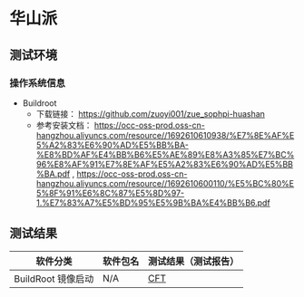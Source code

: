 # 华山派

## 测试环境

### 操作系统信息

- Buildroot
    - 下载链接： https://github.com/zuoyi001/zue_sophpi-huashan
    - 参考安装文档： https://occ-oss-prod.oss-cn-hangzhou.aliyuncs.com/resource//1692610610938/%E7%8E%AF%E5%A2%83%E6%90%AD%E5%BB%BA-%E8%BD%AF%E4%BB%B6%E5%AE%89%E8%A3%85%E7%BC%96%E8%AF%91%E7%8E%AF%E5%A2%83%E6%90%AD%E5%BB%BA.pdf , https://occ-oss-prod.oss-cn-hangzhou.aliyuncs.com/resource//1692610600110/%E5%BC%80%E5%8F%91%E6%8C%87%E5%8D%97-1.%E7%83%A7%E5%BD%95%E5%9B%BA%E4%BB%B6.pdf

## 测试结果

| 软件分类           | 软件包名 | 测试结果（测试报告） |
|--------------------|----------|----------------------|
| BuildRoot 镜像启动 | N/A      | [CFT][BuildRoot]     |

[BuildRoot]: ./BuildRoot/README_zh.md
